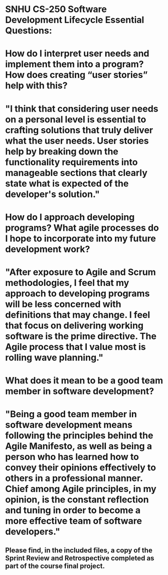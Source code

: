 # SNHU CS-250 Software Development Lifecycle Essential Questions:
# How do I interpret user needs and implement them into a program? How does creating “user stories” help with this?
# "I think that considering user needs on a personal level is essential to crafting solutions that truly deliver what the user needs. User stories help by breaking down the functionality requirements into manageable sections that clearly state what is expected of the developer's solution."
# How do I approach developing programs? What agile processes do I hope to incorporate into my future development work?
# "After exposure to Agile and Scrum methodologies, I feel that my approach to developing programs will be less concerned with definitions that may change. I feel that focus on delivering working software is the prime directive. The Agile process that I value most is rolling wave planning." 
# What does it mean to be a good team member in software development?
# "Being a good team member in software development means following the principles behind the Agile Manifesto, as well as being a person who has learned how to convey their opinions effectively to others in a professional manner. Chief among Agile principles, in my opinion, is the constant reflection and tuning in order to become a more effective team of software developers."
## Please find, in the included files, a copy of the Sprint Review and Retrospective completed as part of the course final project.
